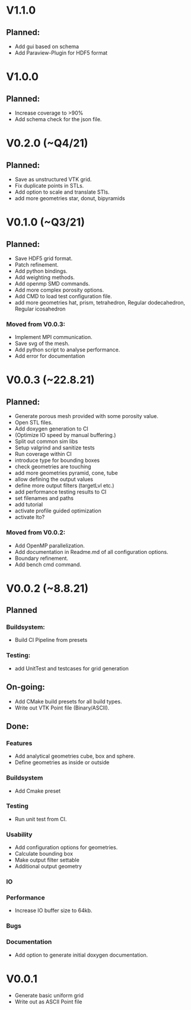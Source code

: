 # V1.1.0

## Planned:

- Add gui based on schema
- Add Paraview-Plugin for HDF5 format

# V1.0.0

## Planned:

- Increase coverage to >90%
- Add schema check for the json file.

# V0.2.0  (~Q4/21)

## Planned:

- Save as unstructured VTK grid.
- Fix duplicate points in STLs.
- Add option to scale and translate STls.
- add more geometries star, donut, bipyramids

# V0.1.0 (~Q3/21)

## Planned:

- Save HDF5 grid format.
- Patch refinement.
- Add python bindings.
- Add weighting methods.
- Add openmp SMD commands.
- Add more complex porosity options.
- Add CMD to load test configuration file.
- add more geometries hat, prism, tetrahedron, Regular dodecahedron, Regular icosahedron

### Moved from V0.0.3:

- Implement MPI communication.
- Save svg of the mesh.
- Add python script to analyse performance.
- Add error for documentation

# V0.0.3 (~22.8.21)

## Planned:

- Generate porous mesh provided with some porosity value.
- Open STL files.
- Add doxygen generation to CI
- (Optimize IO speed by manual buffering.)
- Split out common sim libs
- Setup valgrind and sanitize tests
- Run coverage within CI
- introduce type for bounding boxes
- check geometries are touching
- add more geometries pyramid, cone, tube
- allow defining the output values
- define more output filters (targetLvl etc.)
- add performance testing results to CI
- set filenames and paths
- add tutorial
- activate profile guided optimization
- activate lto?

### Moved from V0.0.2:

- Add OpenMP parallelization.
- Add documentation in Readme.md of all configuration options.
- Boundary refinement.
- Add bench cmd command.

# V0.0.2 (~8.8.21)

## Planned

### Buildsystem:
- Build CI Pipeline from presets

### Testing:
- add UnitTest and testcases for grid generation

## On-going:

- Add CMake build presets for all build types.
- Write out VTK Point file (Binary/ASCII).

## Done:

### Features
- Add analytical geometries cube, box and sphere.
- Define geometries as inside or outside

### Buildsystem
- Add Cmake preset

### Testing
- Run unit test from CI.

### Usability
- Add configuration options for geometries.
- Calculate bounding box
- Make output filter settable
- Additional output geometry


### IO

### Performance
- Increase IO buffer size to 64kb.

### Bugs

### Documentation
- Add option to generate initial doxygen documentation.


# V0.0.1

- Generate basic uniform grid
- Write out as ASCII Point file
